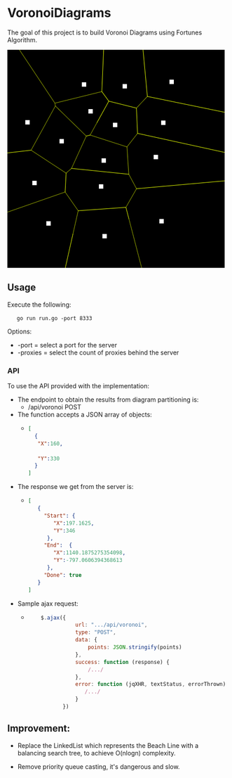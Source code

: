 # VoronoiDiagrams
The goal of this project is to build Voronoi Diagrams using Fortunes Algorithm.

![alt text](https://github.com/VenkoChakalov/VoronoiDiagrams/blob/master/images/demo.png)

## Usage
Execute the following:

```
   go run run.go -port 8333
```
Options:
 
 -  -port = select a port for the server
 -  -proxies = select the count of proxies behind the server
 
### API
To use the API provided with the implementation:
 - The endpoint to obtain the results from diagram partitioning is:
    - /api/voronoi POST
 - The function accepts a JSON array of objects:
    -  ```json
       [
         {
          "X":160,
      
          "Y":330
         }
       ]
       ```
 - The response we get from the server is:
    - ```json
      [
         {
           "Start": {
              "X":197.1625,
              "Y":346
            },
           "End":  {
              "X":1140.1875275354098,
              "Y":-797.0606394368613
            },
           "Done": true
         }
      ]
      ```
 - Sample ajax request:
   - ```javascript
         $.ajax({
                    url: ".../api/voronoi",
                    type: "POST",
                    data: {
                        points: JSON.stringify(points)
                    },
                    success: function (response) {
                        /.../
                    },
                    error: function (jqXHR, textStatus, errorThrown) {
                       /.../
                    }
                })
     ```


## Improvement:


  - Replace the LinkedList which represents the Beach Line with a balancing search tree, to achieve O(nlogn) complexity.


  - Remove priority queue casting, it's dangerous and slow.






